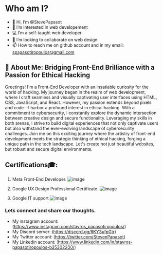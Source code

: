 #  Who am I?

- 👋 Hi, I’m @StevePapasot
- 👀 I’m interested in web developement
- 💻 I’m a self-taught web developer.
- 🤼 I’m looking to collaborate on web design
- 📫 How to reach me on github account and in my email: spapasotiropoulos@gmail.com

  
## 🚀 About Me: Bridging Front-End Brilliance with a Passion for Ethical Hacking 
Greetings! I'm a Front-End Developer with an insatiable curiosity for the world of hacking. My journey began in the realm of web development, where I craft seamless and visually captivating user interfaces using HTML, CSS, JavaScript, and React. However, my passion extends beyond pixels and code—I harbor a profound interest in ethical hacking. With a commitment to cybersecurity, I constantly explore the dynamic intersection between creative design and secure functionality. Leveraging my skills in both arenas, I strive to build digital experiences that not only captivate users but also withstand the ever-evolving landscape of cybersecurity challenges. Join me on this exciting journey where the artistry of front-end development meets the strategic thinking of ethical hacking, forging a unique path in the tech landscape. Let's create not just beautiful websites, but robust and secure digital environments.

## Certifications🎓:
1) Meta Front-End Developer.
![image](https://github.com/StevePapasot/StevePapasot/assets/75527414/65776527-c7d7-4e93-ab94-01fba93419fd)

2) Google UX Design Professional Certificate.
![image](https://github.com/StevePapasot/StevePapasot/assets/75527414/9625cd52-c848-46cb-bcd6-4645793a41cd)

3) Google IT support
![image](https://github.com/StevePapasot/StevePapasot/assets/75527414/c196b288-34ff-4b94-b0f3-a788b98ab344)



###  Lets connect and share our thoughts.
* My instagram account: (https://www.instagram.com/stavros_papasotiropoulos/) 
* My Discord server: (https://discord.gg/6KY3ufpGtr)
* My Twitter account: (https://twitter.com/StevenPapasot)
* My Linkedin account: (https://www.linkedin.com/in/stavros-papasotiropoulos-b35302200/)
